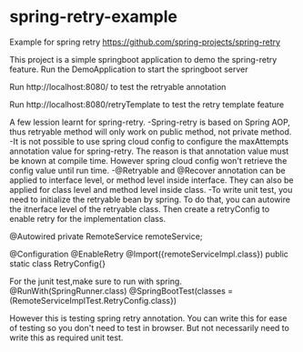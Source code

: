 # spring-retry-example
Example for spring retry
https://github.com/spring-projects/spring-retry

This project is a simple springboot application to demo the spring-retry feature. 
Run the DemoApplication to start the springboot server

Run http://localhost:8080/
to test the retryable annotation 

Run http://localhost:8080/retryTemplate
to test the retry template feature

A few lession learnt for spring-retry. 
-Spring-retry is based on Spring AOP, thus retryable method will only work on public method, not private method. 
-It is not possible to use spring cloud config to configure the maxAttempts annotation value for spring-retry. 
The reason is that annotation value must be known at compile time.
However spring cloud config won't retrieve the config value until run time. 
-@Retryable and @Recover annotation can be applied to interface level, or method level inside interface. 
They can also be applied for class level and method level inside class. 
-To write unit test, you need to initialize the retryable bean by spring. 
To do that, you can autowire the itnerface level of the retryable class. 
Then create a retryConfig to enable retry for the implementation class. 

@Autowired
private RemoteService remoteService;

@Configuration
@EnableRetry
@Import({remoteServiceImpl.class})
public static class RetryConfig{}

For the junit test,make sure to run with spring.  
@RunWith(SpringRunner.class)
@SpringBootTest(classes = (RemoteServiceImplTest.RetryConfig.class})

However this is testing spring retry annotation. 
You can write this for ease of testing so you don't need to test in browser.
But not necessarily need to write this as required unit test. 

